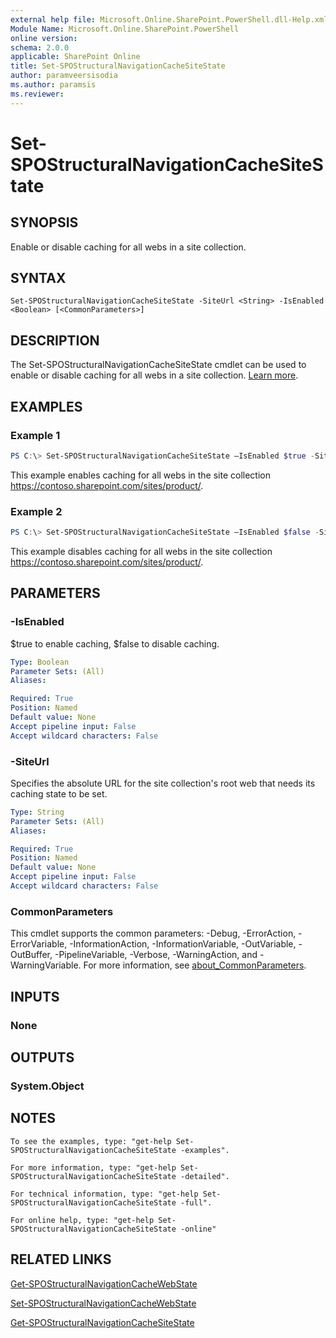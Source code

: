 ```yaml
---
external help file: Microsoft.Online.SharePoint.PowerShell.dll-Help.xml
Module Name: Microsoft.Online.SharePoint.PowerShell
online version:
schema: 2.0.0
applicable: SharePoint Online
title: Set-SPOStructuralNavigationCacheSiteState
author: paramveersisodia
ms.author: paramsis
ms.reviewer:
---
```


# Set-SPOStructuralNavigationCacheSiteState

## SYNOPSIS
Enable or disable caching for all webs in a site collection. 

## SYNTAX

```
Set-SPOStructuralNavigationCacheSiteState -SiteUrl <String> -IsEnabled <Boolean> [<CommonParameters>]
```

## DESCRIPTION
The Set-SPOStructuralNavigationCacheSiteState cmdlet can be used to enable or disable caching for all webs in a site collection. [Learn more](https://support.office.com/article/structural-navigation-and-performance-f163053f-8eca-4b9c-b973-36b395093b43). 

## EXAMPLES

### Example 1
```powershell
PS C:\> Set-SPOStructuralNavigationCacheSiteState –IsEnabled $true -SiteUrl "https://contoso.sharepoint.com/sites/product/" 
```

This example enables caching for all webs in the site collection https://contoso.sharepoint.com/sites/product/. 

### Example 2
```powershell
PS C:\> Set-SPOStructuralNavigationCacheSiteState –IsEnabled $false -SiteUrl "https://contoso.sharepoint.com/sites/product/"  
```

This example disables caching for all webs in the site collection https://contoso.sharepoint.com/sites/product/. 

## PARAMETERS

### -IsEnabled
$true to enable caching, $false to disable caching. 

```yaml
Type: Boolean
Parameter Sets: (All)
Aliases:

Required: True
Position: Named
Default value: None
Accept pipeline input: False
Accept wildcard characters: False
```

### -SiteUrl
Specifies the absolute URL for the site collection's root web that needs its caching state to be set. 

```yaml
Type: String
Parameter Sets: (All)
Aliases:

Required: True
Position: Named
Default value: None
Accept pipeline input: False
Accept wildcard characters: False
```

### CommonParameters
This cmdlet supports the common parameters: -Debug, -ErrorAction, -ErrorVariable, -InformationAction, -InformationVariable, -OutVariable, -OutBuffer, -PipelineVariable, -Verbose, -WarningAction, and -WarningVariable. For more information, see [about_CommonParameters](http://go.microsoft.com/fwlink/?LinkID=113216).

## INPUTS

### None

## OUTPUTS

### System.Object
## NOTES
    To see the examples, type: "get-help Set-SPOStructuralNavigationCacheSiteState -examples". 

    For more information, type: "get-help Set-SPOStructuralNavigationCacheSiteState -detailed". 

    For technical information, type: "get-help Set-SPOStructuralNavigationCacheSiteState -full". 

    For online help, type: "get-help Set-SPOStructuralNavigationCacheSiteState -online" 

 
## RELATED LINKS
[Get-SPOStructuralNavigationCacheWebState](Get-SPOStructuralNavigationCacheWebState.md)

[Set-SPOStructuralNavigationCacheWebState](Set-SPOStructuralNavigationCacheWebState.md)

[Get-SPOStructuralNavigationCacheSiteState](Get-SPOStructuralNavigationCacheSiteState.md)
 
